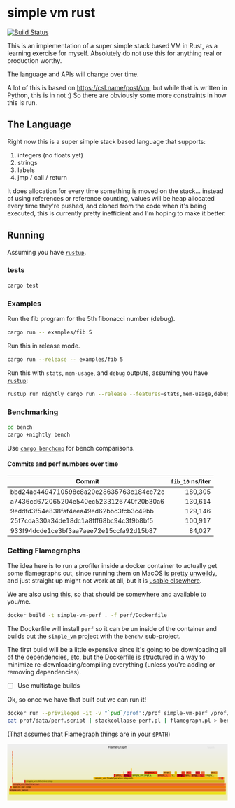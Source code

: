 # simple vm rust

[![Build Status](https://travis-ci.org/stanistan/simple-vm-rust.svg?branch=master)](https://travis-ci.org/stanistan/simple-vm-rust)

This is an implementation of a super simple stack based VM in Rust, as a learning
exercise for myself. Absolutely do not use this for anything real or production worthy.

The language and APIs will change over time.

A lot of this is based on https://csl.name/post/vm, but while that is written in Python,
this is in not :) So there are obviously some more constraints in how this is run.

## The Language

Right now this is a super simple stack based language that supports:

1. integers (no floats yet)
2. strings
3. labels
4. jmp / call / return

It does allocation for every time something is moved on the stack... instead of using
references or reference counting, values will be heap allocated every time they're pushed,
and cloned from the code when it's being executed, this is currently pretty inefficient and
I'm hoping to make it better.

## Running

Assuming you have [`rustup`](https://www.rustup.rs).

### tests

```sh
cargo test
```

### Examples

Run the fib program for the 5th fibonacci number (debug).

```sh
cargo run -- examples/fib 5
```

Run this in release mode.

```sh
cargo run --release -- examples/fib 5
```

Run this with `stats`, `mem-usage`, and `debug` outputs, assuming you have [`rustup`](https://www.rustup.rs):

```sh
rustup run nightly cargo run --release --features=stats,mem-usage,debug -- examples/fib 5
```

### Benchmarking

```sh
cd bench
cargo +nightly bench
```

Use [`cargo benchcmp`](https://github.com/BurntSushi/cargo-benchcmp) for bench comparisons.

#### Commits and perf numbers over time

| Commit                                   | `fib_10` ns/iter |
| ---------------------------------------- | ---------------: |
| bbd24ad4494710598c8a20e28635763c184ce72c |          180,305 |
| a7436cd672065204e540ec5233126740f20b30a6 |          130,614 |
| 9eddfd3f54e838faf4eea49ed62bbc3fcb3c49bb |          129,146 |
| 25f7cda330a34de18dc1a8fff68bc94c3f9b8bf5 |          100,917 |
| 933f94dcde1ce3bf3aa7aee72e15ccfa92d15b87 |           84,027 |

### Getting Flamegraphs

The idea here is to run a profiler inside a docker container to actually get some flamegraphs
out, since running them on MacOS is [pretty unweildy](http://carol-nichols.com/2015/12/09/rust-profiling-on-osx-cpu-time/),
and just straight up might not work at all, but it is [usable elsewhere](https://blog.anp.lol/rust/2016/07/24/profiling-rust-perf-flamegraph/).

We are also using [this](https://github.com/brendangregg/FlameGraph), so that should be somewhere
and available to you/me.

```sh
docker build -t simple-vm-perf . -f perf/Dockerfile
```

The Dockerfile will install `perf` so it can be un inside of the container and builds
out the `simple_vm` project with the `bench/` sub-project.

The first build will be a little expensive since it's going to be downloading all
of the dependencies, etc, but the Dockerfile is structured in a way to minimize
re-downloading/compiling everything (unless you're adding or removing dependencies).

- [ ] Use multistage builds

Ok, so once we have that built out we can run it!

```sh
docker run --privileged -it -v "`pwd`/prof":/prof simple-vm-perf /prof/run.sh fib_10
cat prof/data/perf.script | stackcollapse-perf.pl | flamegraph.pl > bench.svg
```

(That assumes that Flamegraph things are in your `$PATH`)

![bench.svg](./bench.svg)

